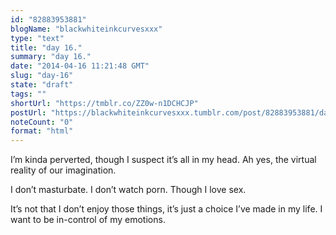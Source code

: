 ```yaml
---
id: "82883953881"
blogName: "blackwhiteinkcurvesxxx"
type: "text"
title: "day 16."
summary: "day 16."
date: "2014-04-16 11:21:48 GMT"
slug: "day-16"
state: "draft"
tags: ""
shortUrl: "https://tmblr.co/ZZ0w-n1DCHCJP"
postUrl: "https://blackwhiteinkcurvesxxx.tumblr.com/post/82883953881/day-16"
noteCount: "0"
format: "html"
---
```


I’m kinda perverted, though I suspect it’s all in my head. Ah yes, the virtual reality of our imagination.

I don’t masturbate. I don’t watch porn. Though I love sex. 

It’s not that I don’t enjoy those things, it’s just a choice I’ve made in my life. I want to be in-control of my emotions.